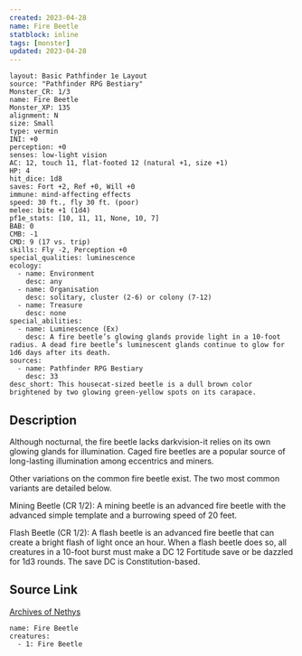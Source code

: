 ```yaml
---
created: 2023-04-28
name: Fire Beetle
statblock: inline
tags: [monster]
updated: 2023-04-28
---
```

```statblock
layout: Basic Pathfinder 1e Layout
source: "Pathfinder RPG Bestiary"
Monster_CR: 1/3
name: Fire Beetle
Monster_XP: 135
alignment: N
size: Small
type: vermin
INI: +0
perception: +0
senses: low-light vision
AC: 12, touch 11, flat-footed 12 (natural +1, size +1)
HP: 4
hit_dice: 1d8
saves: Fort +2, Ref +0, Will +0
immune: mind-affecting effects
speed: 30 ft., fly 30 ft. (poor)
melee: bite +1 (1d4)
pf1e_stats: [10, 11, 11, None, 10, 7]
BAB: 0
CMB: -1
CMD: 9 (17 vs. trip)
skills: Fly -2, Perception +0
special_qualities: luminescence
ecology:
  - name: Environment
    desc: any
  - name: Organisation
    desc: solitary, cluster (2-6) or colony (7-12)
  - name: Treasure
    desc: none
special_abilities:
  - name: Luminescence (Ex)
    desc: A fire beetle’s glowing glands provide light in a 10-foot radius. A dead fire beetle’s luminescent glands continue to glow for 1d6 days after its death.
sources:
  - name: Pathfinder RPG Bestiary
    desc: 33
desc_short: This housecat-sized beetle is a dull brown color brightened by two glowing green-yellow spots on its carapace.
```
## Description
Although nocturnal, the fire beetle lacks darkvision-it relies on its own glowing glands for illumination. Caged fire beetles are a popular source of long-lasting illumination among eccentrics and miners.

Other variations on the common fire beetle exist. The two most common variants are detailed below.

Mining Beetle (CR 1/2): A mining beetle is an advanced fire beetle with the advanced simple template and a burrowing speed of 20 feet.

Flash Beetle (CR 1/2): A flash beetle is an advanced fire beetle that can create a bright flash of light once an hour. When a flash beetle does so, all creatures in a 10-foot burst must make a DC 12 Fortitude save or be dazzled for 1d3 rounds. The save DC is Constitution-based.
## Source Link
[Archives of Nethys](https://aonprd.com/MonsterDisplay.aspx?ItemName=Fire%20Beetle)
```encounter-table
name: Fire Beetle
creatures:
  - 1: Fire Beetle
```
